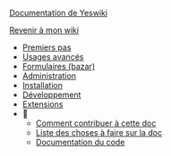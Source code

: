 [Documentation de Yeswiki](/docs/users/fr/README.md ':id=title')

[Revenir à mon wiki](/ ':id=back')

* [Premiers pas](/docs/users/fr/prise-en-main.md)
* [Usages avancés](/docs/users/fr/usage-avance.md)
* [Formulaires (bazar)](/docs/users/fr/bazar.md)
* [Administration](/docs/users/fr/admin.md)
* [Installation](/docs/users/fr/webmaster.md)
* [Développement](/docs/users/fr/dev.md)
* [Extensions](/ ':id=extensions-links')
* 🔧
  * [Comment contribuer à cette doc](/docs/users/README.md)
  * [Liste des choses à faire sur la doc](/docs/users/TODO.md)
  * [Documentation du code](/docs/code/README.md)

<!-- * Langue
  * [Francais](/docs/fr/)
  * [Anglais](/docs/en/) -->
